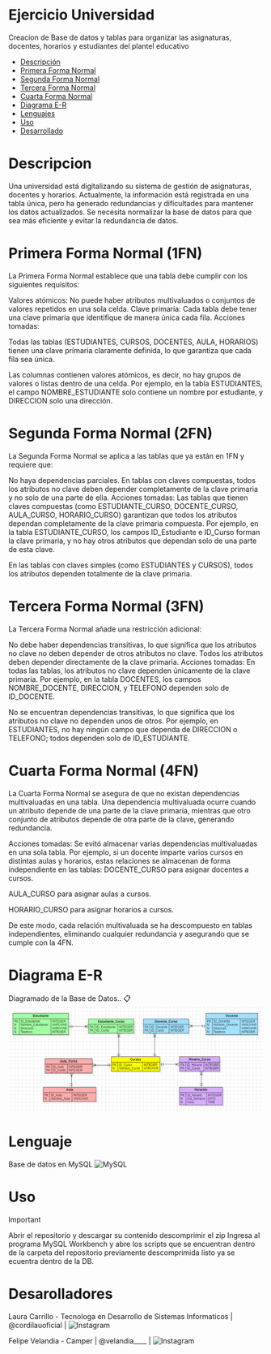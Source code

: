 # Ejercicio Universidad

Creacion de Base de datos y tablas para organizar las asignaturas, docentes, horarios y estudiantes del plantel educativo

- [Descripción](#descripción)
- [Primera Forma Normal](#primeraformanormal)
- [Segunda Forma Normal](#segundaformanormal)
- [Tercera Forma Normal](#terceraformanormal)
- [Cuarta Forma Normal](#cuartaformanormal)
- [Diagrama E-R](#diagrama)
- [Lenguajes](#lenguajes)
- [Uso](#uso)
- [Desarrollado](#desarrollado)


# Descripcion
Una universidad está digitalizando su sistema de gestión de asignaturas, docentes y horarios. Actualmente, la información está registrada en una tabla única, pero ha generado redundancias y dificultades para mantener los datos actualizados. Se necesita normalizar la base de datos para que sea más eficiente y evitar la redundancia de datos.


# Primera Forma Normal (1FN)
La Primera Forma Normal establece que una tabla debe cumplir con los siguientes requisitos:

Valores atómicos: No puede haber atributos multivaluados o conjuntos de valores repetidos en una sola celda.
Clave primaria: Cada tabla debe tener una clave primaria que identifique de manera única cada fila.
Acciones tomadas:

Todas las tablas (ESTUDIANTES, CURSOS, DOCENTES, AULA, HORARIOS) tienen una clave primaria claramente definida, lo que garantiza que cada fila sea única.

Las columnas contienen valores atómicos, es decir, no hay grupos de valores o listas dentro de una celda. Por ejemplo, en la tabla ESTUDIANTES, el campo NOMBRE_ESTUDIANTE solo contiene un nombre por estudiante, y DIRECCION solo una dirección.

# Segunda Forma Normal (2FN)
La Segunda Forma Normal se aplica a las tablas que ya están en 1FN y requiere que:

No haya dependencias parciales. En tablas con claves compuestas, todos los atributos no clave deben depender completamente de la clave primaria y no solo de una parte de ella.
Acciones tomadas:
Las tablas que tienen claves compuestas (como ESTUDIANTE_CURSO, DOCENTE_CURSO, AULA_CURSO, HORARIO_CURSO) garantizan que todos los atributos dependan completamente de la clave primaria compuesta. Por ejemplo, en la tabla ESTUDIANTE_CURSO, los campos ID_Estudiante e ID_Curso forman la clave primaria, y no hay otros atributos que dependan solo de una parte de esta clave.

En las tablas con claves simples (como ESTUDIANTES y CURSOS), todos los atributos dependen totalmente de la clave primaria.

# Tercera Forma Normal (3FN)
La Tercera Forma Normal añade una restricción adicional:

No debe haber dependencias transitivas, lo que significa que los atributos no clave no deben depender de otros atributos no clave. Todos los atributos deben depender directamente de la clave primaria.
Acciones tomadas:
En todas las tablas, los atributos no clave dependen únicamente de la clave primaria. Por ejemplo, en la tabla DOCENTES, los campos NOMBRE_DOCENTE, DIRECCION, y TELEFONO dependen solo de ID_DOCENTE.

No se encuentran dependencias transitivas, lo que significa que los atributos no clave no dependen unos de otros. Por ejemplo, en ESTUDIANTES, no hay ningún campo que dependa de DIRECCION o TELEFONO; todos dependen solo de ID_ESTUDIANTE.

# Cuarta Forma Normal (4FN)
La Cuarta Forma Normal se asegura de que no existan dependencias multivaluadas en una tabla. Una dependencia multivaluada ocurre cuando un atributo depende de una parte de la clave primaria, mientras que otro conjunto de atributos depende de otra parte de la clave, generando redundancia.

Acciones tomadas:
Se evitó almacenar varias dependencias multivaluadas en una sola tabla. Por ejemplo, si un docente imparte varios cursos en distintas aulas y horarios, estas relaciones se almacenan de forma independiente en las tablas:
DOCENTE_CURSO para asignar docentes a cursos.

AULA_CURSO para asignar aulas a cursos.

HORARIO_CURSO para asignar horarios a cursos.

De este modo, cada relación multivaluada se ha descompuesto en tablas independientes, eliminando cualquier redundancia y asegurando que se cumple con la 4FN.


# Diagrama E-R

Diagramado de la Base de Datos.. 📋
![alt text](DiagramaUniversidad.png)


# Lenguaje

Base de datos en MySQL ![MySQL](https://img.shields.io/badge/mysql-4479A1.svg?style=for-the-badge&logo=mysql&logoColor=white)

# Uso

> [!important]
> Abrir el repositorio y descargar su contenido
> descomprimir el zip 
> Ingresa al programa MySQL Workbench y abre los scripts que se encuentran dentro de la carpeta del repositorio previamente descomprimida
> listo ya se ecuentra dentro de la DB.

# Desarolladores 

Laura Carrillo - Tecnologa en Desarrollo de Sistemas Informaticos
| @cordilauoficial |  ![Instagram](https://img.shields.io/badge/Instagram-%23E4405F.svg?style=for-the-badge&logo=Instagram&logoColor=white)

Felipe Velandia - Camper
| @velandia____ | ![Instagram](https://img.shields.io/badge/Instagram-%23E4405F.svg?style=for-the-badge&logo=Instagram&logoColor=white)
